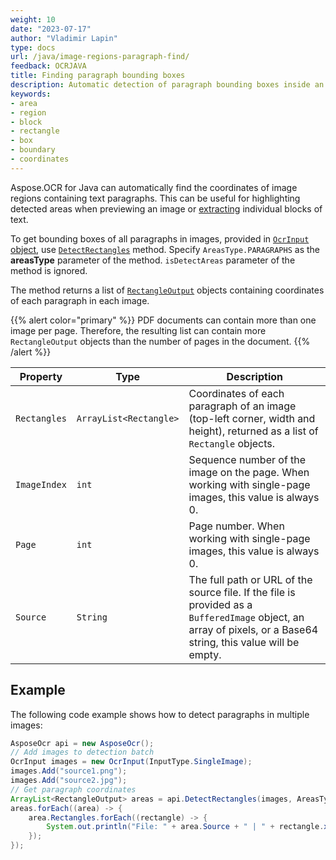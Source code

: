```yaml
---
weight: 10
date: "2023-07-17"
author: "Vladimir Lapin"
type: docs
url: /java/image-regions-paragraph-find/
feedback: OCRJAVA
title: Finding paragraph bounding boxes
description: Automatic detection of paragraph bounding boxes inside an image.
keywords:
- area
- region
- block
- rectangle
- box
- boundary
- coordinates
---
```


Aspose.OCR for Java can automatically find the coordinates of image regions containing text paragraphs. This can be useful for highlighting detected areas when previewing an image or [extracting](/ocr/java/image-regions-extract/) individual blocks of text.

To get bounding boxes of all paragraphs in images, provided in [`OcrInput` object](/ocr/java/ocrinput/), use [`DetectRectangles`](https://reference.aspose.com/ocr/java/com.aspose.ocr/asposeocr/#DetectRectangles-com.aspose.ocr.OcrInput-com.aspose.ocr.AreasType-boolean-) method. Specify `AreasType.PARAGRAPHS` as the **areasType** parameter of the method. `isDetectAreas` parameter of the method is ignored.

The method returns a list of [`RectangleOutput`](https://reference.aspose.com/ocr/java/com.aspose.ocr/rectangleoutput/) objects containing coordinates of each paragraph in each image.

{{% alert color="primary" %}}
PDF documents can contain more than one image per page. Therefore, the resulting list can contain more `RectangleOutput` objects than the number of pages in the document.
{{% /alert %}}

Property | Type | Description
-------- | ---- | -----------
`Rectangles` | `ArrayList<Rectangle>` | Coordinates of each paragraph of an image (top-left corner, width and height), returned as a list of `Rectangle` objects.
`ImageIndex` | `int` | Sequence number of the image on the page. When working with single-page images, this value is always 0.
`Page` | `int` | Page number. When working with single-page images, this value is always 0.
`Source` | `String` | The full path or URL of the source file. If the file is provided as a `BufferedImage` object, an array of pixels, or a Base64 string, this value will be empty.

## Example

The following code example shows how to detect paragraphs in multiple images:

```java
AsposeOcr api = new AsposeOcr();
// Add images to detection batch
OcrInput images = new OcrInput(InputType.SingleImage);
images.Add("source1.png");
images.Add("source2.jpg");
// Get paragraph coordinates
ArrayList<RectangleOutput> areas = api.DetectRectangles(images, AreasType.PARAGRAPHS);
areas.forEach((area) -> {
	area.Rectangles.forEach((rectangle) -> {
		System.out.println("File: " + area.Source + " | " + rectangle.x + ", " + rectangle.y + ", " + rectangle.width + ", " + rectangle.height);
	});
});
```
